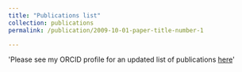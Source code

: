 ```yaml
---
title: "Publications list"
collection: publications
permalink: /publication/2009-10-01-paper-title-number-1

---
```

'Please see my ORCID profile for an updated list of publications [here](https://orcid.org/0000-0002-6843-5022)'
